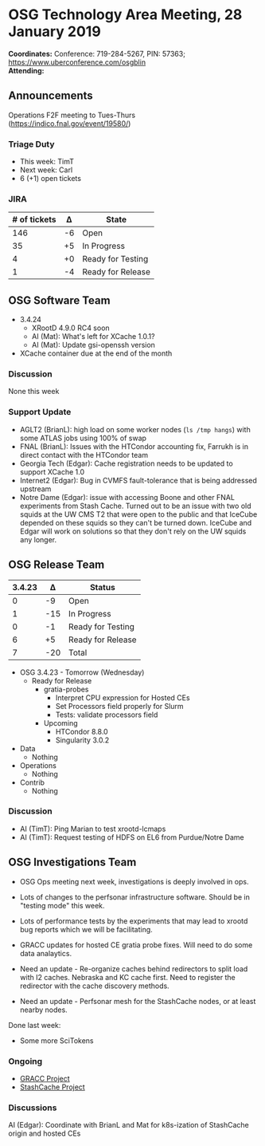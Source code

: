 # OSG Technology Area Meeting, 28 January 2019

**Coordinates:** Conference: 719-284-5267, PIN: 57363; <https://www.uberconference.com/osgblin>  
**Attending:**   


## Announcements

Operations F2F meeting to Tues-Thurs (<https://indico.fnal.gov/event/19580/>)  


### Triage Duty

-   This week: TimT
-   Next week: Carl
-   6 (+1) open tickets


### JIRA

| # of tickets | &Delta; | State             |
|------------ |------- |----------------- |
| 146          | -6      | Open              |
| 35           | +5      | In Progress       |
| 4            | +0      | Ready for Testing |
| 1            | -4      | Ready for Release |


## OSG Software Team

-   3.4.24  
    -   XRootD 4.9.0 RC4 soon
    -   AI (Mat): What's left for XCache 1.0.1?
    -   AI (Mat): Update gsi-openssh version
-   XCache container due at the end of the month


### Discussion

None this week  


### Support Update

-   AGLT2 (BrianL): high load on some worker nodes (`ls /tmp hangs`) with some ATLAS jobs using 100% of swap
-   FNAL (BrianL): Issues with the HTCondor accounting fix, Farrukh is in direct contact with the HTCondor team
-   Georgia Tech (Edgar): Cache registration needs to be updated to support XCache 1.0
-   Internet2 (Edgar): Bug in CVMFS fault-tolerance that is being addressed upstream
-   Notre Dame (Edgar): issue with accessing Boone and other FNAL experiments from Stash Cache. Turned out to be an issue with two old squids at the UW CMS T2 that were open to the public and that IceCube depended on these squids so they can't be turned down. IceCube and Edgar will work on solutions so that they don't rely on the UW squids any longer.


## OSG Release Team

| 3.4.23 | &Delta; | Status            |
|------ |------- |----------------- |
| 0      | -9      | Open              |
| 1      | -15     | In Progress       |
| 0      | -1      | Ready for Testing |
| 6      | +5      | Ready for Release |
| 7      | -20     | Total             |

-   OSG 3.4.23 - Tomorrow (Wednesday)  
    -   Ready for Release  
        -   gratia-probes  
            -   Interpret CPU expression for Hosted CEs
            -   Set Processors field properly for Slurm
            -   Tests: validate processors field
        -   Upcoming  
            -   HTCondor 8.8.0
            -   Singularity 3.0.2
-   Data  
    -   Nothing
-   Operations  
    -   Nothing
-   Contrib  
    -   Nothing


### Discussion

-   AI (TimT): Ping Marian to test xrootd-lcmaps
-   AI (TimT): Request testing of HDFS on EL6 from Purdue/Notre Dame


## OSG Investigations Team

-   OSG Ops meeting next week, investigations is deeply involved in ops.
-   Lots of changes to the perfsonar infrastructure software.  Should be in "testing mode" this week.
-   Lots of performance tests by the experiments that may lead to xrootd bug reports which we will be facilitating.
-   GRACC updates for hosted CE gratia probe fixes.  Will need to do some data analaytics.

-   Need an update - Re-organize caches behind redirectors to split load with I2 caches. Nebraska and KC cache first. Need to register the redirector with the cache discovery methods.
-   Need an update - Perfsonar mesh for the StashCache nodes, or at least nearby nodes.

Done last week:  

-   Some more SciTokens


### Ongoing

-   [GRACC Project](https://opensciencegrid.atlassian.net/projects/GRACC)
-   [StashCache Project](http://opensciencegrid.org/docs/data/stashcache/overview/)


### Discussions

AI (Edgar): Coordinate with BrianL and Mat for k8s-ization of StashCache origin and hosted CEs
